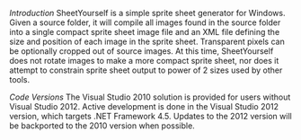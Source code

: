 _Introduction_
SheetYourself is a simple sprite sheet generator for Windows. Given a source folder, it will compile all images found in the source folder into a single compact sprite sheet image file and an XML file defining the size and position of each image in the sprite sheet. Transparent pixels can be optionally cropped out of source images. At this time, SheetYourself does not rotate images to make a more compact sprite sheet, nor does it attempt to constrain sprite sheet output to power of 2 sizes used by other tools.

_Code Versions_
The Visual Studio 2010 solution is provided for users without Visual Studio 2012. Active development is done in the Visual Studio 2012 version, which targets .NET Framework 4.5. Updates to the 2012 version will be backported to the 2010 version when possible.